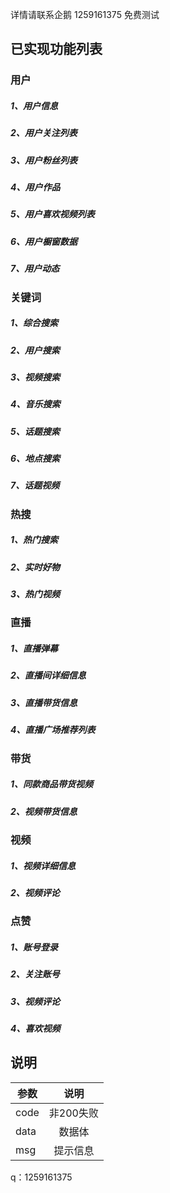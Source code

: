  详情请联系企鹅 1259161375  免费测试
## 已实现功能列表

### 用户
##### 1、用户信息
##### 2、用户关注列表
##### 3、用户粉丝列表
##### 4、用户作品
##### 5、用户喜欢视频列表
##### 6、用户橱窗数据
##### 7、用户动态

### 关键词
##### 1、综合搜索
##### 2、用户搜索
##### 3、视频搜索
##### 4、音乐搜索
##### 5、话题搜索
##### 6、地点搜索
##### 7、话题视频


### 热搜
##### 1、热门搜索
##### 2、实时好物
##### 3、热门视频


### 直播
##### 1、直播弹幕
##### 2、直播间详细信息
##### 3、直播带货信息
##### 4、直播广场推荐列表
 

### 带货
##### 1、同款商品带货视频
##### 2、视频带货信息


### 视频
##### 1、视频详细信息
##### 2、视频评论

### 点赞
##### 1、账号登录
##### 2、关注账号
##### 3、视频评论
##### 4、喜欢视频



## 说明
参数|说明|
--|:--:|
code|非200失败|
data|数据体|
msg|提示信息|

q：1259161375
